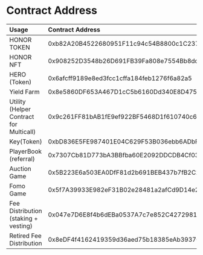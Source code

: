 # Contract Address

| Usage | Contract Address |
| :--- | :--- |
| HONOR TOKEN | 0xb82A20B4522680951F11c94c54B8800c1C237693 |
| HONOR NFT | 0x908252D3548b26D691FB39Fa808e7554Bb8dd2ee |
| HERO \(Token\) | 0x6afcff9189e8ed3fcc1cffa184feb1276f6a82a5 |
| Yield Farm | 0x8e5860DF653A467D1cC5b6160Dd340E8D475724E |
| Utility \(Helper Contract for Multicall\) | 0x9c261FF81bAB1fE9ef922BF5468D1f610740c6F9 |
| Key\(Token\) | 0xbD836E5FE987401E04C629F53B036ebb6ADbFEEc |
| PlayerBook \(referral\) | 0x7307Cb81D773bA3BBfba60E2092DDCDB4Cf03BD0 |
| Auction Game | 0x5B223E6a503EA0DfF81d2b691BEB437b7fB2C131 |
| Fomo Game | 0x5f7A39933E982eF31B02e28481a2afCd9D14e21d |
| Fee Distribution \(staking + vesting\) | 0x047e7D6E8f4b6dEBa0537A7c7e852C4272981075 |
| Retired Fee Distribution | 0x8eDF4f4162419359d36aed75b18385eAb3937Cdb |

